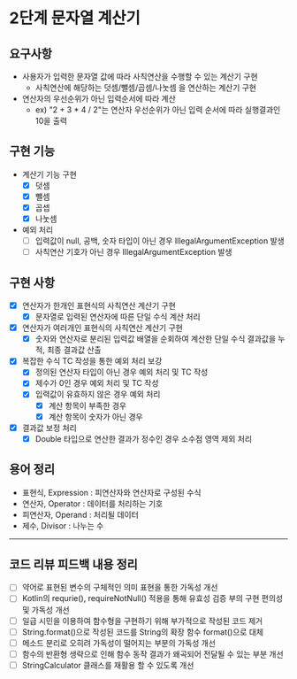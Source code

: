 2단계 문자열 계산기
===

## 요구사항
* 사용자가 입력한 문자열 값에 따라 사칙연산을 수행할 수 있는 계산기 구현
  * 사칙연산에 해당하는 덧셈/뺄셈/곱셈/나눗셈 을 연산하는 계산기 구현
* 연산자의 우선순위가 아닌 입력순서에 따라 계산
  * ex) "2 + 3 * 4 / 2"는 연산자 우선순위가 아닌 입력 순서에 따라 실행결과인 10을 출력

## 구현 기능
* 계산기 기능 구현
  * [x] 덧셈
  * [x] 뺄셈
  * [x] 곱셉
  * [x] 나눗셈
* 예외 처리
  * [ ] 입력값이 null, 공백, 숫자 타입이 아닌 경우 IllegalArgumentException 발생
  * [ ] 사칙연산 기호가 아닌 경우 IllegalArgumentException 발생

## 구현 사항
* [x] 연산자가 한개인 표현식의 사칙연산 계산기 구현
  * [x] 문자열로 입력된 연산자에 따른 단일 수식 계산 처리
* [x] 연산자가 여러개인 표현식의 사칙연산 계산기 구현
  * [x] 숫자와 연산자로 분리된 입력값 배열을 순회하여 계산한 단일 수식 결과값을 누적, 최종 결과값 산출 
* [x] 복잡한 수식 TC 작성을 통한 예외 처리 보강
  * [x] 정의된 연산자 타입이 아닌 경우 예외 처리 및 TC 작성
  * [x] 제수가 0인 경우 예외 처리 및 TC 작성
  * [x] 입력값이 유효하지 않은 경우 예외 처리
    * [x] 계산 항목이 부족한 경우
    * [x] 계산 항목이 숫자가 아닌 경우
* [x] 결과값 보정 처리
  * [x] Double 타입으로 연산한 결과가 정수인 경우 소수점 영역 제외 처리

## 용어 정리
* 표현식, Expression : 피연산자와 연산자로 구성된 수식
* 연산자, Operator : 데이터를 처리하는 기호
* 피연산자, Operand : 처리될 데이터
* 제수, Divisor : 나누는 수

---
## 코드 리뷰 피드백 내용 정리
* [ ] 약어로 표현된 변수의 구체적인 의미 표현을 통한 가독성 개선
* [ ] Kotlin의 requrie(), requireNotNull() 적용을 통해 유효성 검증 부의 구현 편의성 및 가독성 개선   
* [ ] 일급 시민을 이용하여 함수형을 구현하기 위해 부가적으로 작성된 코드 제거
* [ ] String.format()으로 작성된 코드를 String의 확장 함수 format()으로 대체
* [ ] 메소드 분리로 오히려 가독성이 떨어지는 부분의 가독성 개선
* [ ] 함수의 반환형 생략으로 인해 함수 동작 결과가 왜곡되어 전달될 수 있는 부분 개선
* [ ] StringCalculator 클래스를 재활용 할 수 있도록 개선
